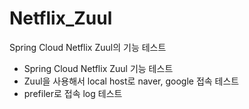 # Netflix_Zuul
Spring Cloud Netflix Zuul의 기능 테스트

 - Spring Cloud Netflix Zuul 기능 테스트
 - Zuul을 사용해서 local host로 naver, google 접속 테스트
 - prefiler로 접속 log 테스트
 

